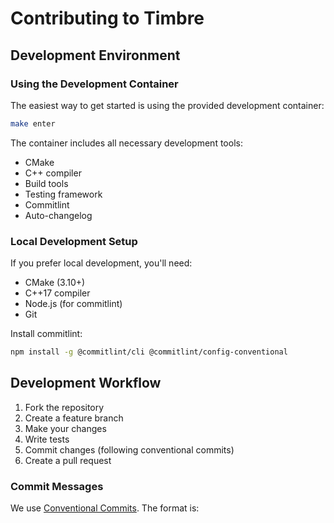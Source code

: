 # Contributing to Timbre

## Development Environment

### Using the Development Container

The easiest way to get started is using the provided development container:

```bash
make enter
```

The container includes all necessary development tools:
- CMake
- C++ compiler
- Build tools
- Testing framework
- Commitlint
- Auto-changelog

### Local Development Setup

If you prefer local development, you'll need:
- CMake (3.10+)
- C++17 compiler
- Node.js (for commitlint)
- Git

Install commitlint:
```bash
npm install -g @commitlint/cli @commitlint/config-conventional
```

## Development Workflow

1. Fork the repository
2. Create a feature branch
3. Make your changes
4. Write tests
5. Commit changes (following conventional commits)
6. Create a pull request

### Commit Messages

We use [Conventional Commits](https://www.conventionalcommits.org/). The format is: 